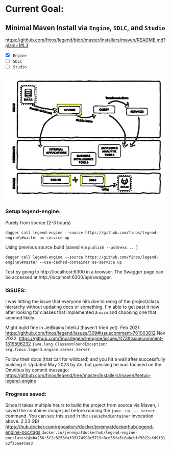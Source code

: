 # Current Goal:
## Minimal Maven Install via `Engine`, `SDLC`, and `Studio`
https://github.com/finos/legend/blob/master/installers/maven/README.md?plain=1#L3

- [X] `Engine`
- [ ] `SDLC`
- [ ] `Studio`

<img src="legend_arch.svg" width="600" />

### Setup **legend-engine**.
Purely from source (2-3 hours)
```
dagger call legend-engine --source https://github.com/finos/legend-engine\#master as-service up
```
Using previous source build (saved via `publish --address ...`)
```
dagger call legend-engine --source https://github.com/finos/legend-engine\#master --use-cached-container as-service up
```

Test by going to http://localhost:6300 in a browser. The Swagger page can be accessed at http://localhost:6300/api/swagger.

### ISSUES:
I was hitting the issue that everyone hits due to reorg of the project/class hierarchy without updating docs or something. I'm able to get past it now after looking for classes that implemented a `main` and choosing one that seemed likely.

Might build fine in JetBrains IntelliJ (haven't tried yet).
Feb 2021: https://github.com/finos/legend/issues/309#issuecomment-781003612
Nov 2022: https://github.com/finos/legend-engine/issues/1173#issuecomment-1319596232 
`java.lang.ClassNotFoundException: org.finos.legend.engine.server.Server`

Follow their docs (that call for wildcard) and you hit a wall after successfully building it. Updated May 2023 by An, but guessing he was focused on the Omnibus by commit message: https://github.com/finos/legend/tree/master/installers/maven#setup-legend-engine


### Progress saved:
Since it takes multiple hours to build the project from source via Maven, I saved the container image just before running the `java -cp ... server` command. You can see this used in the `useCachedContainer` invocation above. 2.23 GB! 
https://hub.docker.com/repository/docker/jeremyatdockerhub/legend-engine-poc/tags
`docker.io/jeremyatdockerhub/legend-engine-poc:latest@sha256:5f2c8256faf99174998c5719c8cd35fa5c8abcbff5022efd9f3162fa56a4cae3`
